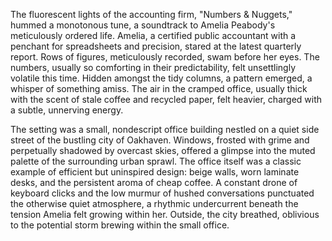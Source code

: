 The fluorescent lights of the accounting firm, "Numbers & Nuggets," hummed a monotonous tune, a soundtrack to Amelia Peabody's meticulously ordered life.  Amelia, a certified public accountant with a penchant for spreadsheets and precision, stared at the latest quarterly report.  Rows of figures, meticulously recorded, swam before her eyes.  The numbers, usually so comforting in their predictability, felt unsettlingly volatile this time.  Hidden amongst the tidy columns, a pattern emerged, a whisper of something amiss.  The air in the cramped office, usually thick with the scent of stale coffee and recycled paper, felt heavier, charged with a subtle, unnerving energy.

The setting was a small, nondescript office building nestled on a quiet side street of the bustling city of Oakhaven.  Windows, frosted with grime and perpetually shadowed by overcast skies, offered a glimpse into the muted palette of the surrounding urban sprawl.  The office itself was a classic example of efficient but uninspired design: beige walls, worn laminate desks, and the persistent aroma of cheap coffee.  A constant drone of keyboard clicks and the low murmur of hushed conversations punctuated the otherwise quiet atmosphere, a rhythmic undercurrent beneath the tension Amelia felt growing within her.  Outside, the city breathed, oblivious to the potential storm brewing within the small office.
